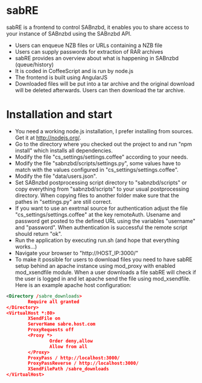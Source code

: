 sabRE
=====
sabRE is a frontend to control SABnzbd, it enables you to share access to your instance of SABnzbd using the SABnzbd API.
* Users can enqueue NZB files or URLs containing a NZB file
* Users can supply passwords for extraction of RAR archives
* sabRE provides an overview about what is happening in SABnzbd (queue/history)
* It is coded in CoffeeScript and is run by node.js
* The frontend is built using AngularJS
* Downloaded files will be put into a tar archive and the original download will be deleted afterwards. Users can then download the tar archive.

Installation and start
======================
* You need a working node.js installation, I prefer installing from sources. Get it at http://nodejs.org/.
* Go to the directory where you checked out the project to and run "npm install" which installs all dependencies.
* Modify the file "cs_settings/settings.coffee" according to your needs.
* Modify the file "sabnzbd/scripts/settings.py", some values have to match with the values configured in "cs_settings/settings.coffee".
* Modify the file "data/users.json".
* Set SABnzbd postprocessing script directory to "sabnzbd/scripts" or copy everything from "sabnzbd/scripts" to your usual postprocessing directory.
When copying files to another folder make sure that the pathes in "settings.py" are still correct.
* If you want to use an exetrnal source for authentication adjust the file "cs_settings/settings.coffee" at the key remoteAuth.
Usename and password get posted to the defined URL using the variables "username" and "password".
When authentication is successful the remote script should return "ok".
* Run the application by executing run.sh (and hope that everything works...)
* Navigate your browser to "http://HOST_IP:3000/"
* To make it possible for users to download files you need to have sabRE setup behind an apache instance using mod_proxy with enabled mod_xsendfile module.
When a user downloads a file sabRE will check if the user is logged in and let apache send the file using mod_xsendfile. Here is an example apache host configuration:
```xml
<Directory /sabre_downloads>
        Require all granted
</Directory>
<VirtualHost *:80>
        XSendFile on
        ServerName sabre.host.com
        ProxyRequests off
        <Proxy *>
                Order deny,allow
                Allow from all
        </Proxy>
        ProxyPass / http://localhost:3000/
        ProxyPassReverse / http://localhost:3000/
        XSendFilePath /sabre_downloads
</VirtualHost>

